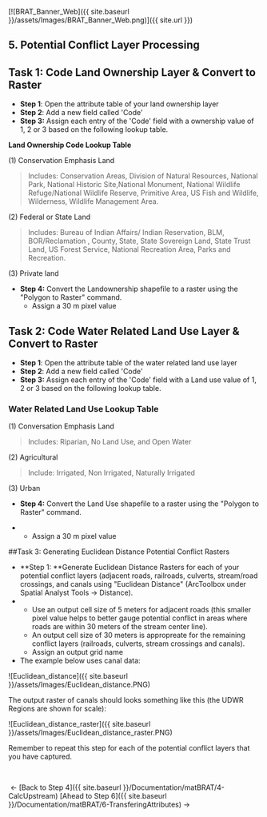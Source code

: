[![BRAT_Banner_Web]({{ site.baseurl }}/assets/Images/BRAT_Banner_Web.png)]({{ site.url }})

## 5. Potential Conflict Layer Processing

## Task 1: Code Land Ownership Layer & Convert to Raster

- **Step 1**: Open the attribute table of your land ownership layer
- **Step 2**: Add a new field called 'Code'
- **Step 3:** Assign each entry of the 'Code' field with a ownership value of 1, 2 or 3 based on the following lookup table.

**Land Ownership Code Lookup Table**

(1) Conservation Emphasis Land

> Includes: Conservation Areas, Division of Natural Resources, National Park, National Historic 					Site,National Monument, National Wildlife Refuge/National Wildlife Reserve, Primitive Area, US Fish and Wildlife, Wilderness, Wildlife Management Area.

(2) Federal or State Land

> Includes: Bureau of Indian Affairs/ Indian Reservation, BLM, BOR/Reclamation , County, State, State Sovereign Land, State Trust Land, US Forest Service, National Recreation Area, Parks and Recreation.

(3) Private land

- **Step 4:** Convert the Landownership shapefile to a raster using the "Polygon to Raster" command.
  * Assign a 30 m pixel value


## Task 2: Code Water Related Land Use Layer & Convert to Raster

* **Step 1**: Open the attribute table of the water related land use layer
* **Step 2**: Add a new field called 'Code'
* **Step 3:** Assign each entry of the 'Code' field with a Land use value of 1, 2 or 3 based on the following lookup table.


### Water Related Land Use Lookup Table

(1) Conversation Emphasis Land

>Includes: Riparian, No Land Use, and Open Water

(2) Agricultural 

>Include: Irrigated, Non Irrigated, Naturally Irrigated

(3) Urban 

- **Step 4:** Convert the Land Use shapefile to a raster using the "Polygon to Raster" command.

- - Assign a 30 m pixel value



##Task 3: Generating Euclidean Distance Potential Conflict Rasters



- **Step 1: **Generate Euclidean Distance Rasters for each of your potential conflict layers (adjacent roads, railroads, culverts, stream/road crossings, and canals using "Euclidean Distance" (ArcToolbox under Spatial Analyst Tools -> Distance). 
- - Use an output cell size of 5 meters for adjacent roads (this smaller pixel value helps to better gauge potential conflict in areas where roads are within 30 meters of the stream center line). 
  - An output cell size of 30 meters is appropreate for the remaining conflict layers (railroads, culverts, stream crossings and canals).
  - Assign an output grid name
- The example below uses canal data:



![Euclidean_distance]({{ site.baseurl }}/assets/Images/Euclidean_distance.PNG)

The output raster of canals should looks something like this (the UDWR Regions are shown for scale):

![Euclidean_distance_raster]({{ site.baseurl }}/assets/Images/Euclidean_distance_raster.PNG)

Remember to repeat this step for each of the potential conflict layers that you have captured. 

​                                          

​                                                                         <- [Back to Step 4]({{ site.baseurl }}/Documentation/matBRAT/4-CalcUpstream)       [Ahead to Step 6]({{ site.baseurl }}/Documentation/matBRAT/6-TransferingAttributes) ->